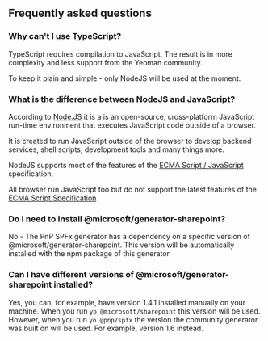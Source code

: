 ## Frequently asked questions

### Why can't I use TypeScript?

TypeScript requires compilation to JavaScript. The result is in more complexity and less support from the Yeoman community. 

To keep it plain and simple - only NodeJS will be used at the moment.

### What is the difference between NodeJS and JavaScript?

According to [Node.JS](https://nodejs.org/) it is a is an open-source, cross-platform JavaScript run-time environment that executes JavaScript code outside of a browser.

It is created to run JavaScript outside of the browser to develop backend services, shell scripts, development tools and many things more.

NodeJS supports most of the features of the [ECMA Script / JavaScript](https://nodejs.org/en/docs/es6/) specification.

All browser run JavaScript too but do not support the latest features of the [ECMA Script Specification](https://en.wikipedia.org/wiki/ECMAScript#Conformance)

### Do I need to install @microsoft/generator-sharepoint?

No - The PnP SPFx generator has a dependency on a specific version of @microsoft/generator-sharepoint. This version will be automatically installed with the npm package of this generator.

### Can I have different versions of @microsoft/generator-sharepoint installed?
Yes, you can, for example, have version 1.4.1 installed manually on your machine. When you run `yo @microsoft/sharepoint` this version will be used. However, when you run `yo @pnp/spfx` the version the community generator was built on will be used. For example, version 1.6 instead.